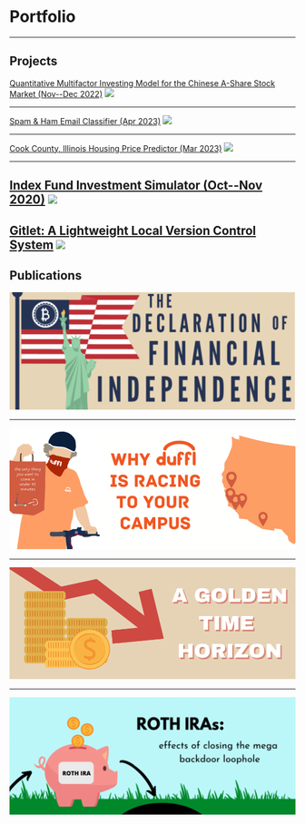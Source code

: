 # Portfolio

---

## Projects

[Quantitative Multifactor Investing Model for the Chinese A-Share Stock Market (Nov--Dec 2022)](/sample_page)
<img src="images/dummy_thumbnail.jpg?raw=true"/>

---
[Spam & Ham Email Classifier (Apr 2023)](/pdf/sample_presentation.pdf)
<img src="images/dummy_thumbnail.jpg?raw=true"/>

---
[Cook County, Illinois Housing Price Predictor (Mar 2023)](http://example.com/)
<img src="images/dummy_thumbnail.jpg?raw=true"/>

---
[Index Fund Investment Simulator (Oct--Nov 2020)](https://john-j-wang.shinyapps.io/investmentsimulator/)
<img src="images/dummy_thumbnail.jpg?raw=true"/>
---
[Gitlet: A Lightweight Local Version Control System](http://example.com/)
<img src="images/dummy_thumbnail.jpg?raw=true"/>
---

## Publications

[<img src="images/bitcoin.png?raw=true"/>](https://businessreview.berkeley.edu/the-declaration-of-financial-independence/)

---

[<img src="images/duffl.png?raw=true"/>](https://businessreview.berkeley.edu/why-duffl-is-racing-to-your-campus/)

---

[<img src="images/gold2.png?raw=true"/>](https://businessreview.berkeley.edu/a-golden-time-horizon/)

---

[<img src="images/rothira.png?raw=true"/>](https://businessreview.berkeley.edu/roth-iras-effects-of-closing-the-mega-backdoor-loophole/)

